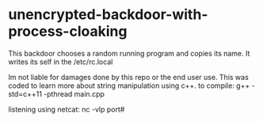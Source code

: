 # unencrypted-backdoor-with-process-cloaking
This backdoor chooses a random running program and copies its 
name. It writes its self in the /etc/rc.local

Im not liable for damages done by this repo or the end user use.
This was coded to learn more about string manipulation using c++.
to compile:
g++ -std=c++11 -pthread main.cpp 

listening using netcat:
nc -vlp port#
